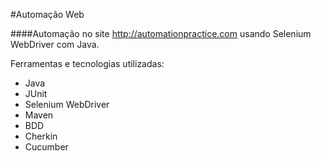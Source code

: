 #Automação Web

####Automação no site http://automationpractice.com usando Selenium WebDriver com Java.

Ferramentas e tecnologias utilizadas:

* Java
* JUnit
* Selenium WebDriver
* Maven
* BDD
* Cherkin
* Cucumber